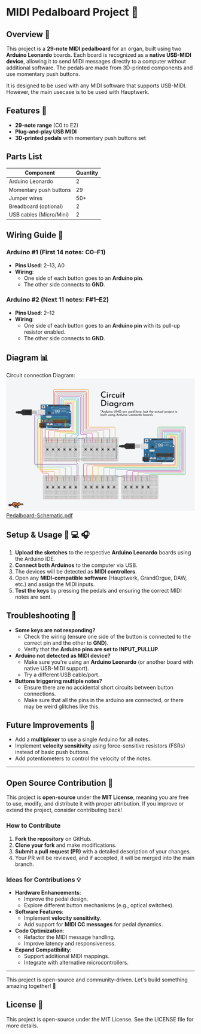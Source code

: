 # MIDI Pedalboard Project 🎹

## Overview 📖
This project is a **29-note MIDI pedalboard** for an organ, built using two **Arduino Leonardo** boards. Each board is recognized as a **native USB-MIDI device**, allowing it to send MIDI messages directly to a computer without additional software. The pedals are made from 3D-printed components and use momentary push buttons.

It is designed to be used with any MIDI software that supports USB-MIDI. However, the main usecase is to be used with Hauptwerk.

## Features 🌟
- **29-note range** (C0 to E2)
- **Plug-and-play USB MIDI** 
- **3D-printed pedals** with momentary push buttons set

## Parts List
| Component | Quantity |
|-----------|----------|
| Arduino Leonardo | 2 |
| Momentary push buttons | 29 |
| Jumper wires | 50+ |
| Breadboard (optional) | 2 |
| USB cables (Micro/Mini) | 2 |

## Wiring Guide 🔌
### **Arduino #1 (First 14 notes: C0–F1)**
- **Pins Used**: 2–13, A0  
- **Wiring**:
  - One side of each button goes to an **Arduino pin**.
  - The other side connects to **GND**.

### **Arduino #2 (Next 11 notes: F#1–E2)**
- **Pins Used**: 2–12  
- **Wiring**:
  - One side of each button goes to an **Arduino pin** with its pull-up resistor enabled.
  - The other side connects to **GND**.

## Diagram 📊
Circuit connection Diagram: ![Pedalboard Diagram](./assets/Pedalboard.png)
<a href="./assets/Pedalboard-Schematic.pdf">Pedalboard-Schematic.pdf</a>
## Setup & Usage 🎹 💻 🎧 
1. **Upload the sketches** to the respective **Arduino Leonardo** boards using the Arduino IDE.
2. **Connect both Arduinos** to the computer via USB.
3. The devices will be detected as **MIDI controllers**.
4. Open any **MIDI-compatible software** (Hauptwerk, GrandOrgue, DAW, etc.) and assign the MIDI inputs.
5. **Test the keys** by pressing the pedals and ensuring the correct MIDI notes are sent.

## Troubleshooting 🤔
- **Some keys are not responding?**
  - Check the wiring (ensure one side of the button is connected to the correct pin and the other to **GND**).
  - Verify that the **Arduino pins are set to INPUT_PULLUP**.
- **Arduino not detected as MIDI device?**
  - Make sure you're using an **Arduino Leonardo** (or another board with native USB-MIDI support).
  - Try a different USB cable/port.
- **Buttons triggering multiple notes?**
  - Ensure there are no accidental short circuits between button connections.
  - Make sure that all the pins in the arduino are connected, or there may be weird glitches like this.

## Future Improvements 🔮
- Add a **multiplexer** to use a single Arduino for all notes.
- Implement **velocity sensitivity** using force-sensitive resistors (FSRs) instead of basic push buttons.
- Add potentiometers to control the velocity of the notes.

---

## Open Source Contribution 🤝
This project is **open-source** under the **MIT License**, meaning you are free to use, modify, and distribute it with proper attribution. If you improve or extend the project, consider contributing back!

### How to Contribute 
1. **Fork the repository** on GitHub.
2. **Clone your fork** and make modifications.
3. **Submit a pull request (PR)** with a detailed description of your changes.
4. Your PR will be reviewed, and if accepted, it will be merged into the main branch.

### Ideas for Contributions 💡
- **Hardware Enhancements**:
  - Improve the pedal design.
  - Explore different button mechanisms (e.g., optical switches).
- **Software Features**:
  - Implement **velocity sensitivity**.
  - Add support for **MIDI CC messages** for pedal dynamics.
- **Code Optimization**:
  - Refactor the MIDI message handling.
  - Improve latency and responsiveness.
- **Expand Compatibility**:
  - Support additional MIDI mappings.
  - Integrate with alternative microcontrollers.
---
 This project is open-source and community-driven. Let's build something amazing together! 🚀

## License 📜
This project is open-source under the MIT License. See the LICENSE file for more details.
